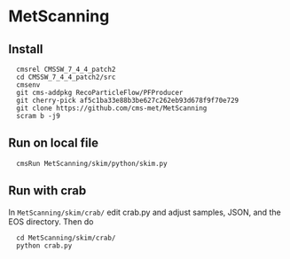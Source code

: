 # MetScanning
## Install
```
  cmsrel CMSSW_7_4_4_patch2
  cd CMSSW_7_4_4_patch2/src
  cmsenv
  git cms-addpkg RecoParticleFlow/PFProducer
  git cherry-pick af5c1ba33e88b3be627c262eb93d678f9f70e729
  git clone https://github.com/cms-met/MetScanning
  scram b -j9
  ```
## Run on local file
```
  cmsRun MetScanning/skim/python/skim.py
```
## Run with crab
In ``MetScanning/skim/crab/`` edit crab.py and adjust samples, JSON, and the EOS directory. 
Then do
```
  cd MetScanning/skim/crab/
  python crab.py
```

